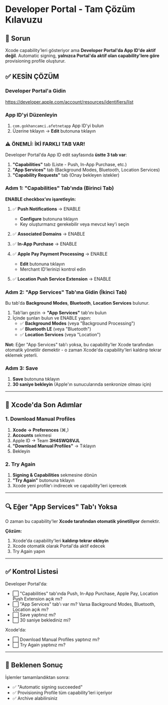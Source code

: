 # Developer Portal - Tam Çözüm Kılavuzu

## 🔴 Sorun

Xcode capability'leri gösteriyor ama **Developer Portal'da App ID'de aktif değil**. 
Automatic signing, **yalnızca Portal'da aktif olan capability'lere göre** provisioning profile oluşturur.

## ✅ KESİN ÇÖZÜM

### Developer Portal'a Gidin

https://developer.apple.com/account/resources/identifiers/list

### App ID'yi Düzenleyin

1. `com.gokhancamci.afetnetapp` App ID'yi bulun
2. Üzerine tıklayın → **Edit** butonuna tıklayın

### ⚠️ ÖNEMLİ: İKİ FARKLI TAB VAR!

Developer Portal'da App ID edit sayfasında **üstte 3 tab var**:

1. **"Capabilities"** tab (Liste - Push, In-App Purchase, etc.)
2. **"App Services"** tab (Background Modes, Bluetooth, Location Services)
3. **"Capability Requests"** tab (Onay bekleyen istekler)

### Adım 1: "Capabilities" Tab'ında (Birinci Tab)

**ENABLE checkbox'ını işaretleyin:**

1. ✅ **Push Notifications** → ENABLE
   - **Configure** butonuna tıklayın
   - Key oluşturmanız gerekebilir veya mevcut key'i seçin

2. ✅ **Associated Domains** → ENABLE

3. ✅ **In-App Purchase** → ENABLE

4. ✅ **Apple Pay Payment Processing** → ENABLE
   - **Edit** butonuna tıklayın
   - Merchant ID'lerinizi kontrol edin

5. ✅ **Location Push Service Extension** → ENABLE

### Adım 2: "App Services" Tab'ına Gidin (İkinci Tab)

Bu tab'da **Background Modes**, **Bluetooth**, **Location Services** bulunur.

1. Tab'ları gezin → **"App Services"** tab'ını bulun
2. İçinde şunları bulun ve ENABLE yapın:
   - ✅ **Background Modes** (veya "Background Processing")
   - ✅ **Bluetooth LE** (veya "Bluetooth")
   - ✅ **Location Services** (veya "Location")

**Not:** Eğer "App Services" tab'ı yoksa, bu capability'ler Xcode tarafından otomatik yönetilir demektir - o zaman Xcode'da capability'leri kaldırıp tekrar eklemek yeterli.

### Adım 3: Save

1. **Save** butonuna tıklayın
2. **30 saniye bekleyin** (Apple'ın sunucularında senkronize olması için)

---

## 🎯 Xcode'da Son Adımlar

### 1. Download Manual Profiles

1. **Xcode → Preferences** (⌘,)
2. **Accounts** sekmesi
3. Apple ID → Team **3H4SWQ8VJL**
4. **"Download Manual Profiles"** → Tıklayın
5. Bekleyin

### 2. Try Again

1. **Signing & Capabilities** sekmesine dönün
2. **"Try Again"** butonuna tıklayın
3. Xcode yeni profile'ı indirecek ve capability'leri içerecek

---

## 🔍 Eğer "App Services" Tab'ı Yoksa

O zaman bu capability'ler **Xcode tarafından otomatik yönetiliyor** demektir.

**Çözüm:**
1. Xcode'da capability'leri **kaldırıp tekrar ekleyin**
2. Xcode otomatik olarak Portal'da aktif edecek
3. Try Again yapın

---

## ✅ Kontrol Listesi

Developer Portal'da:
- ⬜ "Capabilities" tab'ında Push, In-App Purchase, Apple Pay, Location Push Extension açık mı?
- ⬜ "App Services" tab'ı var mı? Varsa Background Modes, Bluetooth, Location açık mı?
- ⬜ Save yaptınız mı?
- ⬜ 30 saniye beklediniz mi?

Xcode'da:
- ⬜ Download Manual Profiles yaptınız mı?
- ⬜ Try Again yaptınız mı?

---

## 🎉 Beklenen Sonuç

İşlemler tamamlandıktan sonra:
- ✅ "Automatic signing succeeded"
- ✅ Provisioning Profile tüm capability'leri içeriyor
- ✅ Archive alabilirsiniz

